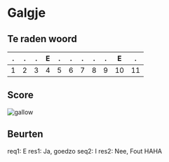 # Galgje

## Te raden woord

|.|.|.|E|.|.|.|.|.|E|.|
|-|-|-|-|-|-|-|-|-|-|-|
|1|2|3|4|5|6|7|8|9|10|11|

## Score
![gallow](./images/2.png)

## Beurten
req1: E
res1: Ja, goedzo
seq2: I
res2: Nee, Fout HAHA